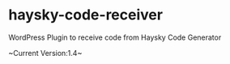 # haysky-code-receiver
WordPress Plugin to receive code from Haysky Code Generator

~Current Version:1.4~
